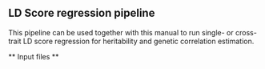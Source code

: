 ## LD Score regression pipeline

This pipeline can be used together with this manual to run single- or cross-trait LD score regression for heritability and genetic correlation estimation.
<br />

** Input files **
